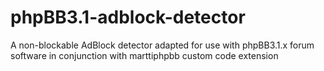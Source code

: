 phpBB3.1-adblock-detector
=========================

A non-blockable AdBlock detector adapted for use with phpBB3.1.x forum software in conjunction with marttiphpbb custom code extension
